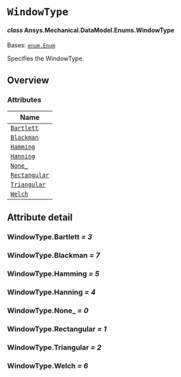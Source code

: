 # `WindowType`

<a id="ansys.mechanical.stubs.v242.Ansys.Mechanical.DataModel.Enums.WindowType"></a>

#### *class* Ansys.Mechanical.DataModel.Enums.WindowType

Bases: [`enum.Enum`](https://docs.python.org/3/library/enum.html#enum.Enum)

Specifies the WindowType.

<!-- !! processed by numpydoc !! -->

<a id="overview"></a>

## Overview

### Attributes

| Name |
| ------------------------------------------------------------------------------------------------------------ |
| [`Bartlett`](#WindowType.Bartlett) |
| [`Blackman`](#WindowType.Blackman) |
| [`Hamming`](#WindowType.Hamming) |
| [`Hanning`](#WindowType.Hanning) |
| [`None_`](#WindowType.None_) |
| [`Rectangular`](#WindowType.Rectangular) |
| [`Triangular`](#WindowType.Triangular) |
| [`Welch`](#WindowType.Welch) |

<a id="attribute-detail"></a>

## Attribute detail

<a id="WindowType.Bartlett"></a>

### WindowType.Bartlett *= 3*

<a id="WindowType.Blackman"></a>

### WindowType.Blackman *= 7*

<a id="WindowType.Hamming"></a>

### WindowType.Hamming *= 5*

<a id="WindowType.Hanning"></a>

### WindowType.Hanning *= 4*

<a id="WindowType.None_"></a>

### WindowType.None_ *= 0*

<a id="WindowType.Rectangular"></a>

### WindowType.Rectangular *= 1*

<a id="WindowType.Triangular"></a>

### WindowType.Triangular *= 2*

<a id="WindowType.Welch"></a>

### WindowType.Welch *= 6*



